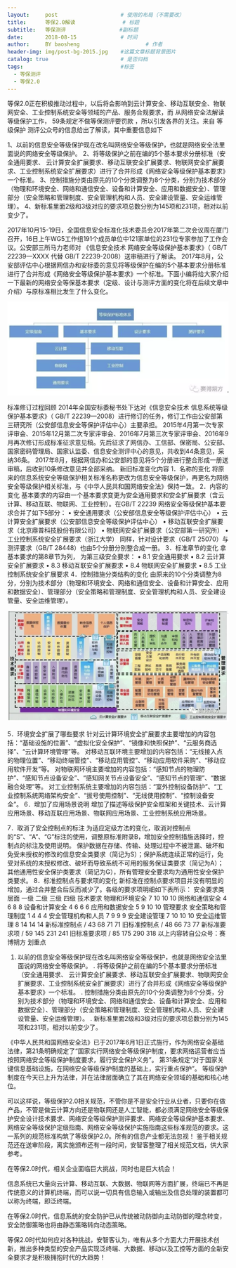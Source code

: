 ```yaml
---
layout:     post                    # 使用的布局（不需要改）
title:      等保2.0解读               # 标题 
subtitle:   等保测评				 #副标题
date:       2018-08-15              # 时间
author:     BY baosheng                     # 作者
header-img: img/post-bg-2015.jpg    #这篇文章标题背景图片
catalog: true                       # 是否归档
tags:                               #标签
  - 等保测评 
  - 等保2.0
---
```

等保2.0正在积极推动过程中，以后将会影响到云计算安全、移动互联安全、物联网安全、工业控制系统安全等领域的产品、服务合规要求，而 从网络安全法解读等级保护工作， 59条规定不做等保测评要罚款 ，所以引发各界的关注。来自 等级保护 测评公众号的信息给出了解读，其中重要信息如下

1、以前的信息安全等级保护现在改名叫网络安全等级保护，也就是网络安全法里面说的网络安全等级保护。
2、将等级保护之前在编的5个基本要求分册标准（安全通用要求、 云计算安全扩展要求、移动互联安全扩展要求、物联网安全扩展要求、工业控制系统安全扩展要求）进行了合并形成《网络安全等级保护基本要求》一个标准。
3、控制措施分类由原先的10个分类调整为8个分类，分别为技术部分（物理和环境安全、网络和通信安全、设备和计算安全、应用和数据安全）、管理部分（安全策略和管理制度、安全管理机构和人员、安全建设管量、安全运维管理）。
4、新标准里面2级和3级对应的要求项总数分别为145项和231项，相对以前变少了。

2017年10月15-19日，全国信息安全标准化技术委员会2017年第二次会议周在厦门召开，16日上午WG5工作组191个成员单位中121家单位的231位专家参加了工作会议。公安部三所马力老师对 《信息安全技术 网络安全等级保护基本要求》（ GB/T 22239—XXXX 代替 GB/T 22239-2008）送审稿进行了解读。
2017年8月，公安部评估中心根据网信办和安标委的意见将等级保护在编的5个基本要求分册标准进行了合并形成《网络安全等级保护基本要求》一个标准。下面小编将给大家介绍一下最新的网络安全等保基本要求（定级、设计与测评方面的变化将在后续文章中介绍）与原标准相比发生了什么变化。

![](img/截图_2018-08-15_23-13-22.png)

标准修订过程回顾
2014年全国安标委秘书处下达对《信息安全技术 信息系统等级保护基本要求》（ GB/T 22239—2008）进行修订的任务，修订工作由公安部第三研究所（公安部信息安全等保护评估中心）主要承担。
2015年4月第一次专家评审会、2015年12月第二次专家评审会、2016年7月第三次专家评审会、2016年9月再次修订形成标准征求意见稿。先后征求了网信办、工信部、保密局、公安部、国家密码管理局、国家认监委、信息安全测评中心的意见，共收到44条意见，采纳36条。
2017年8月，根据网信办和公安部的意见将5个分册进行整合形成一册送审稿，后收到10条修改意见并全部采纳。
新旧标准变化内容
1．名称的变化
将原来的信息系统安全等级保护相关标准名称更改为信息安全等级保护，再更名为网络安全等级保护相关标准，与《中华人民共和国网络安全法》保持一致。
2．内容的变化
基本要求的内容由一个基本要求变更为安全通用要求和安全扩展要求（含云计算、移动互联、物联网、工业控制）。在GB/T 22239 网络安全等级保护基本要求合并了如下5部分：
•	安全通用要求（公安部信息安全等级保护评估中心）
•	云计算安全扩展要求（公安部信息安全等级保护评估中心）
•	移动互联安全扩展要求（北京鼎普科技股份有限公司）
•	物联网安全扩展要求（公安部第一研究所）
•	工业控制系统安全扩展要求（浙江大学）
同样，针对设计要求（GB/T 25070）与测评要求（GB/T 28448）也由5个分册分别整合成一册。
3．标准章节的变化
拿基本要求的第8章节为列， 为第三级安全要求：
•	8.1 安全通用要求
•	8.2 云计算安全扩展要求
•	8.3 移动互联安全扩展要求
•	8.4 物联网安全扩展要求
•	8.5 工业控制系统安全扩展要求 
4．控制措施分类结构的变化
由原来的10个分类调整为8分，分别为技术部分（物理和环境安全、网络和通信安全、设备和计算安全、应用和数据安全）、管理部分（安全策略和管理制度、安全管理机构和人员、安全建设管量、安全运维管理）。

![](img/123.png)

5．环境安全扩展了哪些要求
针对云计算环境安全扩展要求主要增加的内容包括：“基础设施的位置”、“虚拟化安全保护”、“镜像和快照保护”、“云服务商选择”、“云计算环境管理”等。
对移动互联环境主要增加的内容包括：“无线接入点的物理位置”、“移动终端管控”、“移动应用管控”、“移动应用软件采购”、“移动应用软件开发”等。
对物联网环境主要增加的内容包括：“感知节点的物理防护”、“感知节点设备安全”、“感知网关节点设备安全”、“感知节点的管理”、“数据融合处理”等。
对工业控制系统主要增加的内容包括：“室外控制设备防护”、“工业控制系统网络架构安全”、“拔号使用控制”、“无线使用控制”、“控制设备安全”。
6．增加了应用场景说明
增加了描述等级保护安全框架和关键技术、云计算应用场景、移动互联应用场景、物联网应用场景、工业控制系统应用场景。

7．取消了安全控制点的标注
为适应定级方法的变化，取消对控制点的“S”、“A”、“G”标注的使用，调整原标准附录B，增加安全控制措施选择时，控制点的标注及使用说明。
保护数据在存储、传输、处理过程中不被泄漏、破坏和免受未授权的修改的信息安全类要求（简记为S）；保护系统连续正常的运行，免受对系统的未授权修改、破坏而导致系统不可用的服务保证类要求（简记为A）；其他通用性安全保护类要求（简记为G），所有管理安全要求均为通用性安全保护类要求。
8．标准控制点与要求项的变化
新标准在控制点要求项目并没有明显的增加，通过合并整合后反而减少了。各级的要求项明细如下表所示：
安全要求类	层面	一级	二级	三级	四级
技术要求	物理和环境安全	7	10	10	10
	网络和通信安全	4	6	8	8
	设备和计算安全	4	6	6	6
	应用和数据安全	5	9	10	10
管理要求	安全策略和管理制度	1	4	4	4
	安全管理机构和人员	7	9	9	9
	安全建设管理	7	10	10	10
	安全运维管理	8	14	14	14
新标准控制点	/	43	68	71	71
旧标准控制点	/	48	66	73	77
新标准要求项	/	59	145	231	241
旧标准要求项	/	85	175	290	318
以上内容转自公众号：赛博朔方
划重点
1.	以前的信息安全等级保护现在改名叫网络安全等级保护，也就是网络安全法里面说的网络安全等级保护。
	.	将等级保护之前在编的5个基本要求分册标准（安全通用要求、 云计算安全扩展要求、移动互联安全扩展要求、物联网安全扩展要求、工业控制系统安全扩展要求）进行了合并形成《网络安全等级保护基本要求》一个标准。
	.	控制措施分类由原先的10个分类调整为8个分类，分别为技术部分（物理和环境安全、网络和通信安全、设备和计算安全、应用和数据安全）、管理部分（安全策略和管理制度、安全管理机构和人员、安全建设管量、安全运维管理）。
	.	新标准里面2级和3级对应的要求项总数分别为145项和231项，相对以前变少了。


《中华人民共和国网络安全法》已于2017年6月1日正式施行，作为网络安全基础法律，第21条明确规定了“国家实行网络安全等级保护制度，要求网络运营者应当按照网络安全等级保护制度要求，履行安全保护义务”。
第31条规定“对于国家关键信息基础设施，在网络安全等级保护制度的基础上，实行重点保护”。
等级保护制度在今天已上升为法律，并在法律层面确立了其在网络安全领域的基础和核心地位。

可以这样说，等级保护2.0相关规范，不管你是不是安全行业从业者，只要你在做产品，不管是做云计算方向还是物联网还是人工智能，都必须满足网络安全等级保护安全设计技术要求、网络安全等级保护测评要求、网络安全等级保护基本要求、网络安全等级保护定级指南、网络安全等级保护实施指南这些标准规范的要求。这一系列的规范标准构筑了等级保护2.0。所有的信息产业都无法忽视！
鉴于相关规范还在送审阶段，离实施颁布还有一段时间，安智客整理了相关规范文档，供大家参考。

在等保2.0时代，相关企业面临巨大挑战，同时也是巨大机会！

信息系统已大量向云计算、移动互联、大数据、物联网等方面扩展，终端已不再是传统意义的计算机终端，而可以说一切具有信息输入或输出及信息处理的装置都可以称为终端，即泛终端。

在等保2.0时代，信息系统的安全防护已从传统被动防御向主动防御的理念转变，安全防御策略也将由静态策略转向动态策略。

等保2.0时代如何应对各种挑战，安智客认为，唯有从多个方面大力开展技术创新，推出多种类型的安全产品实现泛终端、大数据、移动以及工控等方面的全新安全要求才是积极拥抱时代的大趋势！
